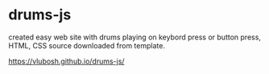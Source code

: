 # drums-js

created easy web site with drums playing on keybord press or button press, HTML, CSS source downloaded from template.

https://vlubosh.github.io/drums-js/
